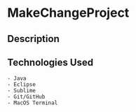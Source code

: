 # MakeChangeProject

## Description

## Technologies Used
	- Java
	- Eclipse
	- Sublime
	- Git/GitHub
	- MacOS Terminal